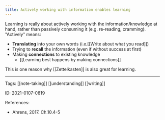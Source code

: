 ```yaml
---
title: Actively working with information enables learning
---
```


Learning is really about actively working with the information/knowledge at hand, rather than passively consuming it (e.g. re-reading, cramming). "Actively" means:
- **Translating** into your own words (i.e.[[Write about what you read]])
- Trying to **recall** the information (even if without success at first)
- Making **connections** to existing knowledge
	- [[Learning best happens by making connections]]

This is one reason why [[Zettelkasten]] is also great for learning.

---

Tags: [[note-taking]] [[understanding]] [[writing]]

ID: 2021-0107-0819

References:
- Ahrens, 2017. Ch.10.4-5
